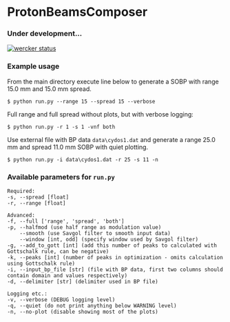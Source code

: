 # ProtonBeamsComposer

### Under development...

[![wercker status](https://app.wercker.com/status/e724af14246bc2e21ee83eded6d0729e/m/ "wercker status")](https://app.wercker.com/project/byKey/e724af14246bc2e21ee83eded6d0729e)

### Example usage

From the main directory execute line below to generate a SOBP with range 15.0 mm and 15.0 mm spread.

```
$ python run.py --range 15 --spread 15 --verbose 
```

Full range and full spread without plots, but with verbose logging:

```
$ python run.py -r 1 -s 1 -vnf both
```

Use external file with BP data `data\cydos1.dat` and generate a range 25.0 mm and spread 11.0 mm SOBP with quiet plotting.

```
$ python run.py -i data\cydos1.dat -r 25 -s 11 -n
```

### Available parameters for `run.py`

```
Required:
-s, --spread [float]
-r, --range [float]

Advanced:
-f, --full ['range', 'spread', 'both']
-p, --halfmod (use half range as modulation value)
    --smooth (use Savgol filter to smooth input data)
    --window [int, odd] (specify window used by Savgol filter)
-g, --add_to_gott [int] (add this number of peaks to calculated with Gottschalk rule, can be negative)
-k, --peaks [int] (number of peaks in optimization - omits calculation using Gottschalk rule)
-i, --input_bp_file [str] (file with BP data, first two columns should contain domain and values respectively)
-d, --delimiter [str] (delimiter used in BP file)

Logging etc.:
-v, --verbose (DEBUG logging level)
-q, --quiet (do not print anything below WARNING level)
-n, --no-plot (disable showing most of the plots)
```
